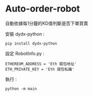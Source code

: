 # Auto-order-robot

自動依據每1分鐘的KD值判斷是否下單買賣
   
安裝 dydx-python : 

    pip install dydx-python

設定 RobotInfo.py :

    ETHEREUM_ADDRESS = 'Eth 錢包地址'
    ETH_PRIVATE_KEY = 'Eth 錢包私鑰'

執行 :

    python -m main
